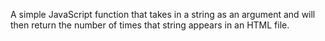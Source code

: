 A simple JavaScript function that takes in a string as an argument and will then return the number of times that string appears in an HTML file.
